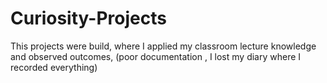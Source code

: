 # Curiosity-Projects
This projects were build, where I applied my classroom lecture knowledge and observed outcomes, (poor documentation , I lost my diary where I recorded everything)
